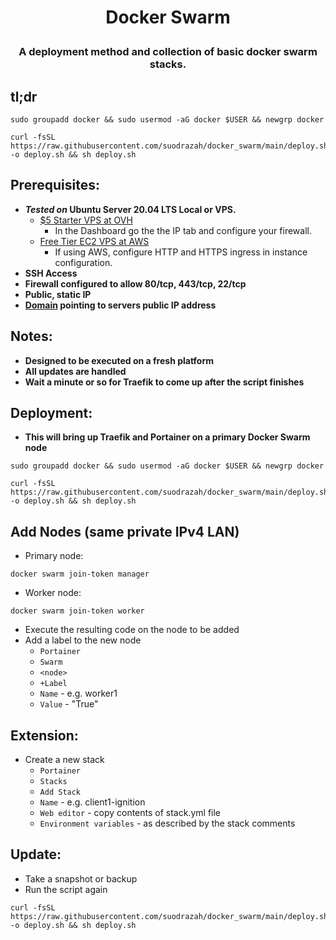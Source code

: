 # <p align="center">Docker Swarm</p>
### <p align="center">A deployment method and collection of basic docker swarm stacks.</p>

## tl;dr
```
sudo groupadd docker && sudo usermod -aG docker $USER && newgrp docker
```
```
curl -fsSL https://raw.githubusercontent.com/suodrazah/docker_swarm/main/deploy.sh -o deploy.sh && sh deploy.sh
```

## Prerequisites:
* **_Tested on_ Ubuntu Server 20.04 LTS Local or VPS.**
  * [$5 Starter VPS at OVH](https://ca.ovh.com/au/order/vps/)
    * In the Dashboard go the the IP tab and configure your firewall.
  * [Free Tier EC2 VPS at AWS](https://aws.amazon.com/free/)
    * If using AWS, configure HTTP and HTTPS ingress in instance configuration.
* **SSH Access**
* **Firewall configured to allow 80/tcp, 443/tcp, 22/tcp**
* **Public, static IP**
* **[Domain](https://domains.google.com/) pointing to servers public IP address**

## Notes:
* **Designed to be executed on a fresh platform**
* **All updates are handled**
* **Wait a minute or so for Traefik to come up after the script finishes**

## Deployment:
* **This will bring up Traefik and Portainer on a primary Docker Swarm node**
```
sudo groupadd docker && sudo usermod -aG docker $USER && newgrp docker
```
```
curl -fsSL https://raw.githubusercontent.com/suodrazah/docker_swarm/main/deploy.sh -o deploy.sh && sh deploy.sh
```

## Add Nodes (same private IPv4 LAN)
* Primary node:
```
docker swarm join-token manager
```  
* Worker node:
```
docker swarm join-token worker
```  
* Execute the resulting code on the node to be added
* Add a label to the new node
   * `Portainer`
   * `Swarm`
   * `<node>`
   * `+Label`
   * `Name` - <Node Name> e.g. worker1
   * `Value` - "True"

## Extension:
* Create a new stack
   * `Portainer`
   * `Stacks`
   * `Add Stack`
   * `Name` - e.g. client1-ignition
   * `Web editor` - copy contents of stack.yml file
   * `Environment variables` - as described by the stack comments

## Update:
* Take a snapshot or backup
* Run the script again
```
curl -fsSL https://raw.githubusercontent.com/suodrazah/docker_swarm/main/deploy.sh -o deploy.sh && sh deploy.sh
```
